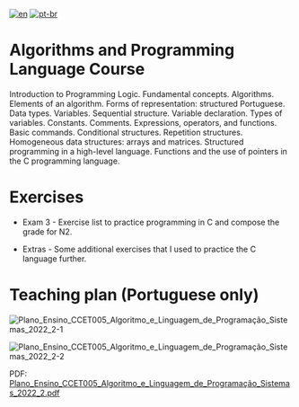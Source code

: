 [![en](https://img.shields.io/badge/lang-en-red.svg)](https://github.com/DayanFA/Sistemas-de-Informacao-UFAC/blob/main/Algoritmos%20e%20Linguagem%20de%20Programa%C3%A7%C3%A3o/README.md)
[![pt-br](https://img.shields.io/badge/lang-pt--br-green.svg)](https://github.com/DayanFA/Sistemas-de-Informacao-UFAC/blob/main/Algoritmos%20e%20Linguagem%20de%20Programa%C3%A7%C3%A3o/README.pt-br.md)

# Algorithms and Programming Language Course

Introduction to Programming Logic. Fundamental concepts. Algorithms. Elements of an algorithm. Forms of representation: structured Portuguese. Data types. Variables. Sequential structure. Variable declaration. Types of variables. Constants. Comments. Expressions, operators, and functions. Basic commands. Conditional structures. Repetition structures. Homogeneous data structures: arrays and matrices. Structured programming in a high-level language. Functions and the use of pointers in the C programming language.

# Exercises

* Exam 3 - Exercise list to practice programming in C and compose the grade for N2.

* Extras - Some additional exercises that I used to practice the C language further.

# Teaching plan (Portuguese only)

![Plano_Ensino_CCET005_Algoritmo_e_Linguagem_de_Programação_Sistemas_2022_2-1](https://github.com/DayanFA/Sistemas-de-Informacao-UFAC/assets/123272343/efac83cb-d698-4ee7-813c-69bdae6adec6)

![Plano_Ensino_CCET005_Algoritmo_e_Linguagem_de_Programação_Sistemas_2022_2-2](https://github.com/DayanFA/Sistemas-de-Informacao-UFAC/assets/123272343/5f43c2c0-9f4c-4660-b60f-c0800f9a32a8)

PDF: [Plano_Ensino_CCET005_Algoritmo_e_Linguagem_de_Programação_Sistemas_2022_2.pdf](https://github.com/DayanFA/Sistemas-de-Informacao-UFAC/files/11860228/Plano_Ensino_CCET005_Algoritmo_e_Linguagem_de_Programacao_Sistemas_2022_2.pdf)
